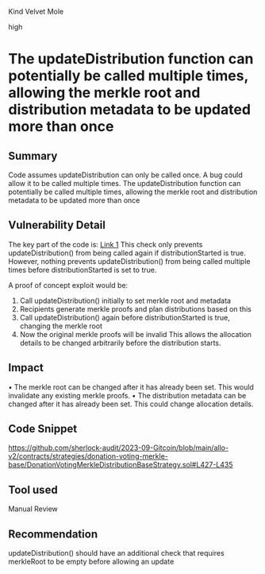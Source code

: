 Kind Velvet Mole

high

# The updateDistribution function can potentially be called multiple times, allowing the merkle root and distribution metadata to be updated more than once
## Summary
Code assumes updateDistribution can only be called once. A bug could allow it to be called multiple times. The updateDistribution function can potentially be called multiple times, allowing the merkle root and distribution metadata to be updated more than once
## Vulnerability Detail
The key part of the code is: [Link 1](https://github.com/sherlock-audit/2023-09-Gitcoin/blob/main/allo-v2/contracts/strategies/donation-voting-merkle-base/DonationVotingMerkleDistributionBaseStrategy.sol#L427-L435) 
This check only prevents updateDistribution() from being called again if distributionStarted is true.
However, nothing prevents updateDistribution() from being called multiple times before distributionStarted is set to true.

A proof of concept exploit would be:
1. Call updateDistribution() initially to set merkle root and metadata
2. Recipients generate merkle proofs and plan distributions based on this
3. Call updateDistribution() again before distributionStarted is true, changing the merkle root
4. Now the original merkle proofs will be invalid
This allows the allocation details to be changed arbitrarily before the distribution starts.


## Impact
• The merkle root can be changed after it has already been set. This would invalidate any existing merkle proofs.
• The distribution metadata can be changed after it has already been set. This could change allocation details.
## Code Snippet
https://github.com/sherlock-audit/2023-09-Gitcoin/blob/main/allo-v2/contracts/strategies/donation-voting-merkle-base/DonationVotingMerkleDistributionBaseStrategy.sol#L427-L435

## Tool used

Manual Review

## Recommendation 
updateDistribution() should have an additional check that requires merkleRoot to be empty before allowing an update
